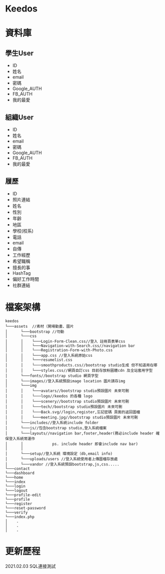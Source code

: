# Keedos

# 資料庫

## 學生User
* ID
* 姓名
* email
* 密碼
* Google_AUTH
* FB_AUTH
* 我的最愛

## 組織User 
* ID
* 姓名
* email
* 密碼
* Google_AUTH
* FB_AUTH
* 我的最愛
      

## 履歷
* ID
* 照片連結
* 姓名
* 性別
* 年齡
* 地區
* 學校(校系)
* 電話
* email
* 自傳
* 工作經歷
* 希望職稱
* 擅長的事
* HashTag
* 偏好工作時間
* 社群連結
               

# 檔案架構
```
keedos
└───assets  //素材（開場動畫、圖片
│      └───bootstrap //勿動
│      └───css
│      │    └───Login-Form-Clean.css//登入 註冊頁表單css
│      │    └───Navigation-with-Search.css//navigation bar
│      │    └───Registration-Form-with-Photo.css
│      │    └───app.css //登入系統原始css
│      │    └───resumelist.css
│      │    └───smoothproducts.css//bootstrap studio生成 但不知道用在哪
│      │    └───styles.css//網頁自訂css 目前存放粉圓體cdn 及全站套用字型
│      └───fonts//bootstrap studio 網頁字型
│      └───images//登入系統預設image location 圖片請存img
│      └───img
│      │    └───avatars//bootstrap studio預設圖片 未來可刪
│      │    └───logo//keedos 的各種 logo
│      │    └───scenery//bootstrap studio預設圖片 未來可刪
│      │    └───tech//bootstrap studio預設圖片 未來可刪
│      │    └───Back.svg//login,register,忘記密碼 頁面的返回圖檔
│      │    └───meeting.jpg//bootstrap studio預設圖片 未來可刪
│      └───includes//登入系統include folder
│      └───js//包含bootstrap studio,登入系統檔案
│      └───layouts//navigation bar,footer,header(務必include header 確保登入系統常運作 
│      │             ps. include header 即會include nav bar) 
│      │
│      └───setup//登入系統 環境設定（db,email info)
│      └───uploads/users //登入系統使用者上傳圖檔存放處
│      └───vandor //登入系統預設bootstrap,js,css.....
└───contact
└───dashboard
└───home
└───index
└───login
└───logout
└───profile-edit
└───profile
└───register
└───reset-password
└───verify
└───index.php     
│    .   
│    .
│    .
```

# 更新歷程
2021.02.03 SQL連接測試
